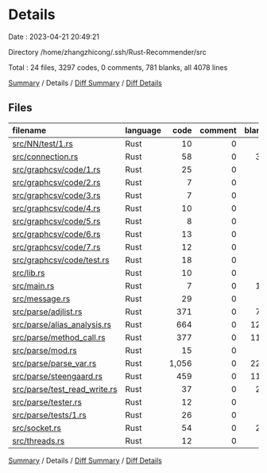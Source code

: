 # Details

Date : 2023-04-21 20:49:21

Directory /home/zhangzhicong/.ssh/Rust-Recommender/src

Total : 24 files,  3297 codes, 0 comments, 781 blanks, all 4078 lines

[Summary](results.md) / Details / [Diff Summary](diff.md) / [Diff Details](diff-details.md)

## Files
| filename | language | code | comment | blank | total |
| :--- | :--- | ---: | ---: | ---: | ---: |
| [src/NN/test/1.rs](/src/NN/test/1.rs) | Rust | 10 | 0 | 3 | 13 |
| [src/connection.rs](/src/connection.rs) | Rust | 58 | 0 | 36 | 94 |
| [src/graphcsv/code/1.rs](/src/graphcsv/code/1.rs) | Rust | 25 | 0 | 2 | 27 |
| [src/graphcsv/code/2.rs](/src/graphcsv/code/2.rs) | Rust | 7 | 0 | 0 | 7 |
| [src/graphcsv/code/3.rs](/src/graphcsv/code/3.rs) | Rust | 7 | 0 | 0 | 7 |
| [src/graphcsv/code/4.rs](/src/graphcsv/code/4.rs) | Rust | 10 | 0 | 3 | 13 |
| [src/graphcsv/code/5.rs](/src/graphcsv/code/5.rs) | Rust | 8 | 0 | 0 | 8 |
| [src/graphcsv/code/6.rs](/src/graphcsv/code/6.rs) | Rust | 13 | 0 | 4 | 17 |
| [src/graphcsv/code/7.rs](/src/graphcsv/code/7.rs) | Rust | 12 | 0 | 5 | 17 |
| [src/graphcsv/code/test.rs](/src/graphcsv/code/test.rs) | Rust | 18 | 0 | 6 | 24 |
| [src/lib.rs](/src/lib.rs) | Rust | 10 | 0 | 2 | 12 |
| [src/main.rs](/src/main.rs) | Rust | 7 | 0 | 10 | 17 |
| [src/message.rs](/src/message.rs) | Rust | 29 | 0 | 8 | 37 |
| [src/parse/adjlist.rs](/src/parse/adjlist.rs) | Rust | 371 | 0 | 70 | 441 |
| [src/parse/alias_analysis.rs](/src/parse/alias_analysis.rs) | Rust | 664 | 0 | 123 | 787 |
| [src/parse/method_call.rs](/src/parse/method_call.rs) | Rust | 377 | 0 | 115 | 492 |
| [src/parse/mod.rs](/src/parse/mod.rs) | Rust | 15 | 0 | 1 | 16 |
| [src/parse/parse_var.rs](/src/parse/parse_var.rs) | Rust | 1,056 | 0 | 223 | 1,279 |
| [src/parse/steengaard.rs](/src/parse/steengaard.rs) | Rust | 459 | 0 | 114 | 573 |
| [src/parse/test_read_write.rs](/src/parse/test_read_write.rs) | Rust | 37 | 0 | 24 | 61 |
| [src/parse/tester.rs](/src/parse/tester.rs) | Rust | 12 | 0 | 2 | 14 |
| [src/parse/tests/1.rs](/src/parse/tests/1.rs) | Rust | 26 | 0 | 6 | 32 |
| [src/socket.rs](/src/socket.rs) | Rust | 54 | 0 | 21 | 75 |
| [src/threads.rs](/src/threads.rs) | Rust | 12 | 0 | 3 | 15 |

[Summary](results.md) / Details / [Diff Summary](diff.md) / [Diff Details](diff-details.md)